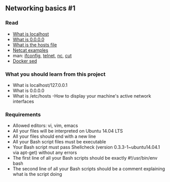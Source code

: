 ## Networking basics #1

### Read

- [What is localhost](https://en.wikipedia.org/wiki/Localhost)
- [What is 0.0.0.0](https://en.wikipedia.org/wiki/0.0.0.0)
- [What is the hosts file](http://www.makeuseof.com/tag/modify-manage-hosts-file-linux/)
- [Netcat examples](http://www.thegeekstuff.com/2012/04/nc-command-examples/)
- man: [ifconfig](https://linux.die.net/man/8/ifconfig), [telnet](https://linux.die.net/man/1/telnet), [nc](https://linux.die.net/man/1/nc), [cut](https://linux.die.net/man/1/cut)
- [Docker sed](http://blog.jonathanargentiero.com/docker-sed-cannot-rename-etcsedl8ysxl-device-or-resource-busy/)

### What you should learn from this project

- What is localhost/127.0.0.1
- What is 0.0.0.0
- What is /etc/hosts
-How to display your machine's active network interfaces

### Requirements

- Allowed editors: vi, vim, emacs
- All your files will be interpreted on Ubuntu 14.04 LTS
- All your files should end with a new line
- All your Bash script files must be executable
- Your Bash script must pass Shellcheck (version 0.3.3-1~ubuntu14.04.1 via apt-get) without any errors
- The first line of all your Bash scripts should be exactly #!/usr/bin/env bash
- The second line of all your Bash scripts should be a comment explaining what is the script doing
